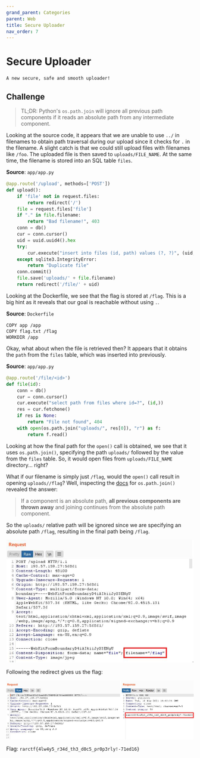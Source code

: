 ```yaml
---
grand_parent: Categories
parent: Web
title: Secure Uploader
nav_order: 7
---
```


# Secure Uploader

```
A new secure, safe and smooth uploader!
```

## Challenge

> TL;DR: Python's `os.path.join` will ignore all previous path components if it reads an absolute path from any intermediate component.

Looking at the source code, it appears that we are unable to use `../` in filenames to obtain path traversal during our upload since it checks for `.` in the filename.  A slight catch is that we could still upload files with filenames like `/foo`. The uploaded file is then saved to `uploads/FILE_NAME`. At the same time, the filename is stored into an SQL table `files`. 

**Source**: `app/app.py`
```py
@app.route('/upload', methods=['POST'])
def upload():
    if 'file' not in request.files:
        return redirect('/')
    file = request.files['file']
    if "." in file.filename:
        return "Bad filename!", 403
    conn = db()
    cur = conn.cursor()
    uid = uuid.uuid4().hex
    try:
        cur.execute("insert into files (id, path) values (?, ?)", (uid, file.filename,))
    except sqlite3.IntegrityError:
        return "Duplicate file"
    conn.commit()
    file.save('uploads/' + file.filename)
    return redirect('/file/' + uid)
```

Looking at the Dockerfile, we see that the flag is stored at `/flag`. This is a big hint as it reveals that our goal is reachable without using `.`.

**Source**: `Dockerfile`
```docker
COPY app /app
COPY flag.txt /flag
WORKDIR /app
```

Okay, what about when the file is retrieved then? It appears that it obtains the `path` from the `files` table, which was inserted into previously.

**Source**: `app/app.py`
```py
@app.route('/file/<id>')
def file(id):
    conn = db()
    cur = conn.cursor()
    cur.execute("select path from files where id=?", (id,))
    res = cur.fetchone()
    if res is None:
        return "File not found", 404
    with open(os.path.join("uploads/", res[0]), "r") as f:
        return f.read()
```

Looking at how the final path for the `open()` call is obtained, we see that it uses `os.path.join()`, specifying the path `uploads/` followed by the value from the `files` table. So, it would open files from `uploads/FILE_NAME` directory... right?

What if our filename is simply just `/flag`, would the `open()` call result in opening `uploads//flag`? Well, inspecting the [docs](https://docs.python.org/3/library/os.path.html#os.path.join) for `os.path.join()` revealed the answer:

> If a component is an absolute path, **all previous components are thrown away** and joining continues from the absolute path component.

So the `uploads/` relative path will be ignored since we are specifying an absolute path `/flag`, resulting in the final path being `/flag`.

<img src="images/secureuploader-01.jpg">

Following the redirect gives us the flag:

<img src="images/secureuploader-02.jpg">

Flag: `rarctf{4lw4y5_r34d_th3_d0c5_pr0p3rly!-71ed16}`
